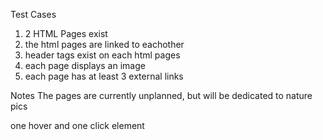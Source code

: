 Test Cases
1. 2 HTML Pages exist
2. the html pages are linked to eachother
3. header tags exist on each html pages
4. each page displays an image
5. each page has at least 3 external links

Notes
The pages are currently unplanned, but will be dedicated to nature pics

one hover and one click element